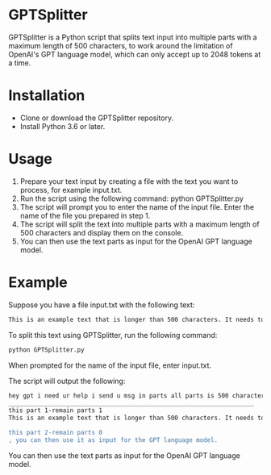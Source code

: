 # GPTSplitter
GPTSplitter is a Python script that splits text input into multiple parts with a maximum length of 500 characters, to work around the limitation of OpenAI's GPT language model, which can only accept up to 2048 tokens at a time.

# Installation
- Clone or download the GPTSplitter repository.
- Install Python 3.6 or later.
# Usage
1) Prepare your text input by creating a file with the text you want to process, for example input.txt.
2) Run the script using the following command: python GPTSplitter.py
3) The script will prompt you to enter the name of the input file. Enter the name of the file you prepared in step 1.
4) The script will split the text into multiple parts with a maximum length of 500 characters and display them on the console.
5) You can then use the text parts as input for the OpenAI GPT language model.
# Example
Suppose you have a file input.txt with the following text:
``` bash 
This is an example text that is longer than 500 characters. It needs to be split into multiple parts to work with OpenAI's GPT language model, which has a maximum input length of 2048 tokens. GPTSplitter is a Python script that can split the text into parts with a maximum length of 500 characters, so you can use it with the GPT language model.
```
To split this text using GPTSplitter, run the following command:

``` bash 
python GPTSplitter.py
```
When prompted for the name of the input file, enter input.txt.

The script will output the following:
``` bash 
hey gpt i need ur help i send u msg in parts all parts is 500 character len of parts is 2 and update me in the message how much parts remain:
____________________________________________________________________
this part 1-remain parts 1
This is an example text that is longer than 500 characters. It needs to be split into multiple parts to work with OpenAI's GPT language model, which has a maximum input length of 2048 tokens. GPTSplitter is a Python script that can split the text into parts with a maximum length of 500 characters, so you can use it with the GPT language model.

this part 2-remain parts 0
, you can then use it as input for the GPT language model.
```
You can then use the text parts as input for the OpenAI GPT language model.
